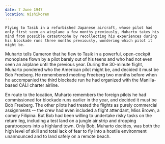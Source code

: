 ```yaml
---
date: 7 June 1947
location: Nishikoren
---
```


```treatment
Flying to Tasik in a refurbished Japanese aircraft, whose pilot had only first seen an airplane a few months previously, Muharto takes his mind from possible catastrophe by recollecting his experiences during his blockade runs three months previously, wondering which pilot it might be.
```



Muharto tells Cameron that he flew to Tasik in a powerful, open-cockpit monoplane flown by a pilot barely out of his teens and who had not even seen an airplane until the previous year. During the 30-minute flight, Muharto pondered who the American pilot might be, and decided it must be Bob Freeberg. He remembered meeting Freeberg two months before when he accompanied the third blockade run he had organized with the Manilia-based CALI charter airline.

En route to the location, Muharto remembers the foreign pilots he had commissioned for blockade runs earlier in the year, and decided it must be Bob Freeberg. The other pilots had treated the flights as purely commercial assignments -- the crew had even included a flight attendant, Miss Brown, a comely Filipina. But Bob had been willing to undertake risky tasks on the return leg, including a test land on a jungle air strip and dropping paratroopers into a highland town. Only Bob, Muharto decides, was both the high level of skill and total lack of fear to fly into a hostile environment unannounced and 
to land safely on a remote beach. 